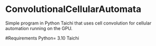# ConvolutionalCellularAutomata
Simple program in Python Taichi that uses cell convolution for cellular automation running on the GPU. 

#Requirements
Python= 3.10
Taichi
